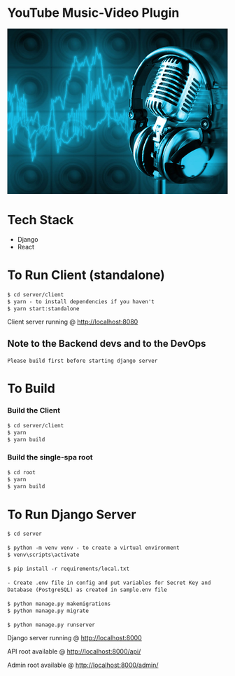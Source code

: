 # YouTube Music-Video Plugin

![music image](./server/readme-image.jpg)

# Tech Stack

- Django
- React

# To Run Client (standalone)

    $ cd server/client
    $ yarn - to install dependencies if you haven't
    $ yarn start:standalone

Client server running @ <a href='http://localhost:8080'>http://localhost:8080</a>

## Note to the Backend devs and to the DevOps

    Please build first before starting django server

# To Build

### Build the Client

    $ cd server/client
    $ yarn
    $ yarn build

### Build the single-spa root

    $ cd root
    $ yarn
    $ yarn build

# To Run Django Server

    $ cd server

    $ python -m venv venv - to create a virtual environment
    $ venv\scripts\activate

    $ pip install -r requirements/local.txt

    - Create .env file in config and put variables for Secret Key and Database (PostgreSQL) as created in sample.env file

    $ python manage.py makemigrations
    $ python manage.py migrate

    $ python manage.py runserver

Django server running @ <a href='http://localhost:8000'>http://localhost:8000</a>

API root available @ <a href='http://localhost:8000/api/'>http://localhost:8000/api/</a>

Admin root available @ <a href='http://localhost:8000/admin/'>http://localhost:8000/admin/</a>
